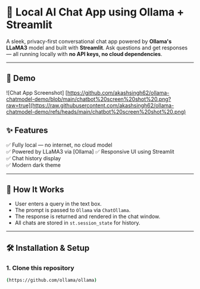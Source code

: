 # 🤖 Local AI Chat App using Ollama + Streamlit

A sleek, privacy-first conversational chat app powered by **Ollama's LLaMA3** model and built with **Streamlit**. Ask questions and get responses — all running locally with **no API keys, no cloud dependencies**.

---

## 📸 Demo

![Chat App Screenshot]
[https://github.com/akashsingh62/ollama-chatmodel-demo/blob/main/chatbot%20screen%20shot%20.png?raw=true](https://raw.githubusercontent.com/akashsingh62/ollama-chatmodel-demo/refs/heads/main/chatbot%20screen%20shot%20.png)

## ✨ Features

✅ Fully local — no internet, no cloud model  
✅ Powered by LLaMA3 via [Ollama] 
✅ Responsive UI using Streamlit  
✅ Chat history display  
✅ Modern dark theme  

---

## 🚀 How It Works

- User enters a query in the text box.
- The prompt is passed to `Ollama` via `ChatOllama`.
- The response is returned and rendered in the chat window.
- All chats are stored in `st.session_state` for history.

---

## 🛠️ Installation & Setup

### 1. Clone this repository

```bash
(https://github.com/ollama/ollama)
